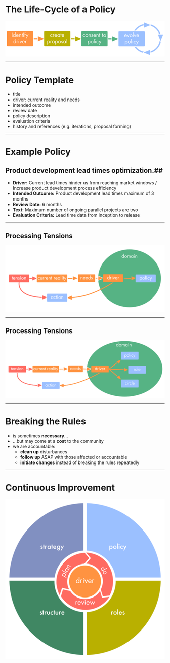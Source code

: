 

# The Life-Cycle of a Policy #

![](img/policy/policy-lifecycle.png)

---

# Policy Template #

* title
* driver: current reality and needs
* intended outcome
* review date
* policy description
* evaluation criteria
* history and references (e.g. iterations, proposal forming)

---

# Example Policy #
## Product development lead times optimization.##

*  **Driver:** Current lead times hinder us from reaching market windows / Increase product development process efficiency
* **Intended Outcome:** Product development lead times maximum of 3 months
 * **Review Date:** 6 months
 * **Text:** Maximum number of ongoing parallel projects are two
 * **Evaluation Criteria:**  Lead time data from inception to  release

---


## Processing Tensions ##

![](img/tension-driver-domain/processing-tensions-full.png)

---

## Processing Tensions ##

![](img/tension-driver-domain/processing-tensions-extended.png)

---


# Breaking the Rules #

* is sometimes **necessary**...
* ...but may come at a **cost** to the community
* we are accountable:
	* **clean up** disturbances
	* **follow up** ASAP with those affected or accountable
	* **initiate changes** instead of breaking the rules repeatedly

---
 

# Continuous Improvement #

![](img/policy/plan-do-review.png)

